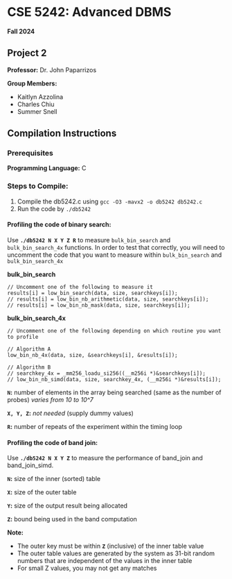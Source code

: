 # CSE 5242: Advanced DBMS

**Fall 2024**

## Project 2

**Professor:** Dr. John Paparrizos

**Group Members:** 

- Kaitlyn Azzolina
- Charles Chiu
- Summer Snell

## Compilation Instructions

### Prerequisites

**Programming Language:** C

### Steps to Compile:

1. Compile the db5242.c using `gcc -O3 -mavx2 -o db5242 db5242.c`
2. Run the code by `./db5242`

#### Profiling the code of binary search:

Use **`./db5242 N X Y Z R`** to measure `bulk_bin_search` and `bulk_bin_search_4x` functions. In order to test that correctly, you will need to uncomment the code that you want to measure within `bulk_bin_search` and `bulk_bin_search_4x`

**bulk_bin_search**

    // Uncomment one of the following to measure it
    results[i] = low_bin_search(data, size, searchkeys[i]);
    // results[i] = low_bin_nb_arithmetic(data, size, searchkeys[i]);
    // results[i] = low_bin_nb_mask(data, size, searchkeys[i]);

**bulk_bin_search_4x**

    // Uncomment one of the following depending on which routine you want to profile

    // Algorithm A
    low_bin_nb_4x(data, size, &searchkeys[i], &results[i]);

    // Algorithm B
    // searchkey_4x = _mm256_loadu_si256((__m256i *)&searchkeys[i]);
    // low_bin_nb_simd(data, size, searchkey_4x, (__m256i *)&results[i]);

**`N`:** number of elements in the array being searched (same as the number of probes) *varies from 10 to 10^7*

**`X, Y, Z`:** *not needed* (supply dummy values)

**`R`:** number of repeats of the experiment within the timing loop

#### Profiling the code of band join:

Use **`./db5242 N X Y Z`** to measure the performance of band_join and band_join_simd.

**`N`:** size of the inner (sorted) table

**`X`:** size of the outer table

**`Y`:** size of the output result being allocated

**`Z`:** bound being used in the band computation

**Note:** 

- The outer key must be within **`Z`** (inclusive) of the inner table value
- The outer table values are generated by the system as 31-bit random numbers that are independent of the values in the inner table
- For small Z values, you may not get any matches
